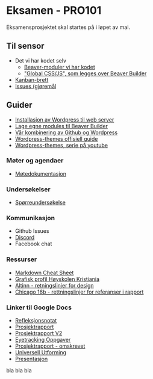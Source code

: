# Eksamen - PRO101

Eksamensprosjektet skal startes på i løpet av mai.

## Til sensor 
* Det vi har kodet selv 
  * [Beaver-moduler vi har kodet](https://github.com/olaven/PRO101-eksamen/tree/master/wp-content/plugins/beaver_modules)
  * ["Global CSS/JS", som legges over Beaver Builder](https://github.com/olaven/PRO101-eksamen/tree/master/global_beaver)
* [Kanban-brett](https://github.com/olaven/PRO101-eksamen/projects)
* [Issues (gjøremål](https://github.com/olaven/PRO101-eksamen/issues)

## Guider
* [Installasjon av Wordpress til web server](https://github.com/olaven/PRO101-eksamen/wiki/How-to-Wordpress)
* [Lage egne modules til Beaver Builder](https://kb.wpbeaverbuilder.com/article/596-cmdg-01-create-a-plugin)
* [Vår kombinering av Github og Wordpress](https://github.com/olaven/PRO101-eksamen/wiki/Guide:-Kombinere-Wordpress-og-Github)
* [Wordpress-themes offisiell guide](https://developer.wordpress.org/themes/getting-started/who-should-read-this-handbook/)
* [Wordpress-themes, serie på youtube](https://www.youtube.com/playlist?list=PLpcSpRrAaOaqMA4RdhSnnNcaqOVpX7qi5)

### Møter og agendaer

* [Møtedokumentasjon](https://docs.google.com/document/d/1FUXLOJg794F6NIIu2mLVjFSWY7_rolldiPLHSG068us/edit)

### Undersøkelser

* [Spørreundersøkelse](https://docs.google.com/forms/d/1UR7eo3kX0v_yvSnWNsZMbWUsGRVToseopP5vBos-1L8/edit)

### Kommunikasjon

* Github Issues
* [Discord](https://discord.gg/FgPVHz)
* Facebook chat

### Ressurser

* [Markdown Cheat Sheet](https://github.com/adam-p/markdown-here/wiki/Markdown-Cheatsheet#links)
* [Grafisk profil Høyskolen Kristiania](http://designmanual.kristiania.no/)
* [Altinn - retningslinjer for design](https://altinn.github.io/designsystem-styleguide/)
* [Chicago 16b - rettningslinjer for referanser i rapport](http://biblioteket.kristiania.no/wp-content/uploads/2016/03/Guide-til-Chicagostilen_v2016.pdf)

### Linker til Google Docs
* [Refleksjonsnotat](https://docs.google.com/document/d/1u0wtHEnJZBXc48v-dR277CzpitJiW6A8kUBxA-GjQng/edit?usp=sharing)
* [Prosjektrapport](https://docs.google.com/document/d/1NL02W9n7cEB-6m_qgaMzo_iEeZ2fwgKrPY1rx_9L7xw/edit?usp=sharing)
* [Prosjektrapport V2](https://docs.google.com/document/d/1bPSxvhhEF6BdxK-DtokFBlmW4o8TCz9hBrR0PLxWLL0/edit?usp=sharing)
* [Eyetracking Oppgaver](https://docs.google.com/document/d/1tPIoaA2SvJudbrG7wErKSY7fWmjsRmOxhl7-lIQD8tU/edit)
* [Prosjektrapport - omskrevet](https://docs.google.com/document/d/1z6eCzYGgr2qbtRJiws6HhfmuIO1GvKqTiPZavOYtaMs/edit?usp=sharing)
* [Universell Utforming](https://docs.google.com/document/d/1FH8B9lRFcQwvOhbkMkPZZ11Lc5SvfETDQSkPl-PKYhg/edit?usp=sharing)
* [Presentasjon](https://docs.google.com/presentation/d/1CRxw84o__fkE5c9Rc3ousD1J7uMx5ZeLEPeYVzyDA58/edit?usp=sharing)

bla bla bla
